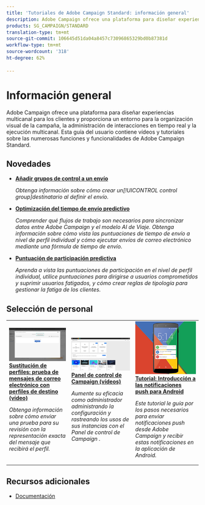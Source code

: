 ```yaml
---
title: 'Tutoriales de Adobe Campaign Standard: información general'
description: Adobe Campaign ofrece una plataforma para diseñar experiencias multicanal para los clientes y proporciona un entorno para la organización visual de la campaña, la administración de interacciones en tiempo real y la ejecución multicanal. Esta guía del usuario contiene vídeos y tutoriales sobre las numerosas funciones y funcionalidades de Adobe Campaign Standard.
products: SG_CAMPAIGN/STANDARD
translation-type: tm+mt
source-git-commit: 106645d51da04a8457c73096865329bd0b87381d
workflow-type: tm+mt
source-wordcount: '318'
ht-degree: 62%

---
```



# Información general

Adobe Campaign ofrece una plataforma para diseñar experiencias multicanal para los clientes y proporciona un entorno para la organización visual de la campaña, la administración de interacciones en tiempo real y la ejecución multicanal. Esta guía del usuario contiene vídeos y tutoriales sobre las numerosas funciones y funcionalidades de Adobe Campaign Standard.

## Novedades

* **[Añadir grupos de control a un envío](/help/communication-channels/email/control-groups.md)**

   *Obtenga información sobre cómo crear un[!UICONTROL control group]destinatario al definir el envío.*

* **[Optimización del tiempo de envío predictivo](/help/communication-channels/email/ai-powered-emails/predictive-send-time-optimization.md)**

   *Comprender qué flujos de trabajo son necesarios para sincronizar datos entre Adobe Campaign y el modelo AI de Viaje. Obtenga información sobre cómo vista las puntuaciones de tiempo de envío a nivel de perfil individual y cómo ejecutar envíos de correo electrónico mediante una fórmula de tiempo de envío.*

* **[Puntuación de participación predictiva](/help/communication-channels/email/ai-powered-emails/predictive-engagement-scoring.md)**

   *Aprenda a vista las puntuaciones de participación en el nivel de perfil individual, utilice puntuaciones para dirigirse a usuarios comprometidos y suprimir usuarios fatigados, y cómo crear reglas de tipología para gestionar la fatiga de los clientes.*

## Selección de personal

<table>
<tr>
  <td>
    <a href="./communication-channels/email/profile-substitution.md"> 
      <img alt="Sustitución de perfiles: prueba de mensajes de correo electrónico con perfiles de destino (vídeo)" src="./assets/substitution_tab.png"/>
    </a>
    <div>
      <a href="./communication-channels/email/profile-substitution.md">
    <strong>Sustitución de perfiles: prueba de mensajes de correo electrónico con perfiles de destino (vídeo)</strong>
    </a>
    </div>
    <p>
    <em>Obtenga información sobre cómo enviar una prueba para su revisión con la representación exacta del mensaje que recibirá el perfil.</em>
    <p>
  </td>
   <td>
    <a href="./administrating/control-panel/control-panel-overview.md">
      <img alt="Panel de control de Campaign (vídeos)" src="./assets/control-panel.png" />
    </a>
    <div>
    <a href="./administrating/control-panel/control-panel-overview.md">
    <strong>Panel de control de Campaign (vídeos)</strong>
    </a>
    </div>
    <p>
    <em> Aumente su eficacia como administrador administrando la configuración y rastreando los usos de sus instancias con el Panel de control de Campaign .</em>
    <p>
  </td>
  <td>
    <a href="https://docs.adobe.com/content/help/es-ES/campaign-standard-learn/getting-started-with-push-notifications-android/introduction.html">
      <img alt="Tutorial: Introducción a las notificaciones push para Android" src="./assets/push-for-android.png" />
    </a>
    <div>
      <a href="https://docs.adobe.com/content/help/es-ES/campaign-standard-learn/getting-started-with-push-notifications-android/introduction.html">
    <strong>Tutorial: Introducción a las notificaciones push para Android</strong>
    </a>
    </div>
    <p>
    <em>Este tutorial le guía por los pasos necesarios para enviar notificaciones push desde Adobe Campaign y recibir estas notificaciones en la aplicación de Android. </em>
    <p>
  </td>
</tr>
</table>

## Recursos adicionales

* [Documentación](https://docs.adobe.com/content/help/es-ES/campaign-standard/using/campaign-standard-home.html)

